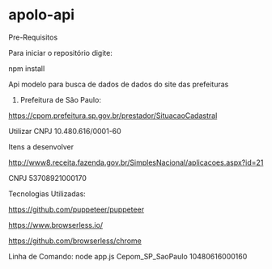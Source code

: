 # apolo-api
Pre-Requisitos

Para iniciar o repositório digite:

npm install

Api modelo para busca de dados de dados do site das prefeituras

1) Prefeitura de São Paulo:

https://cpom.prefeitura.sp.gov.br/prestador/SituacaoCadastral

Utilizar CNPJ 10.480.616/0001-60

Itens a desenvolver

http://www8.receita.fazenda.gov.br/SimplesNacional/aplicacoes.aspx?id=21

CNPJ 53708921000170

Tecnologias Utilizadas:

https://github.com/puppeteer/puppeteer

https://www.browserless.io/

https://github.com/browserless/chrome

Linha de Comando:
node app.js Cepom_SP_SaoPaulo 10480616000160
